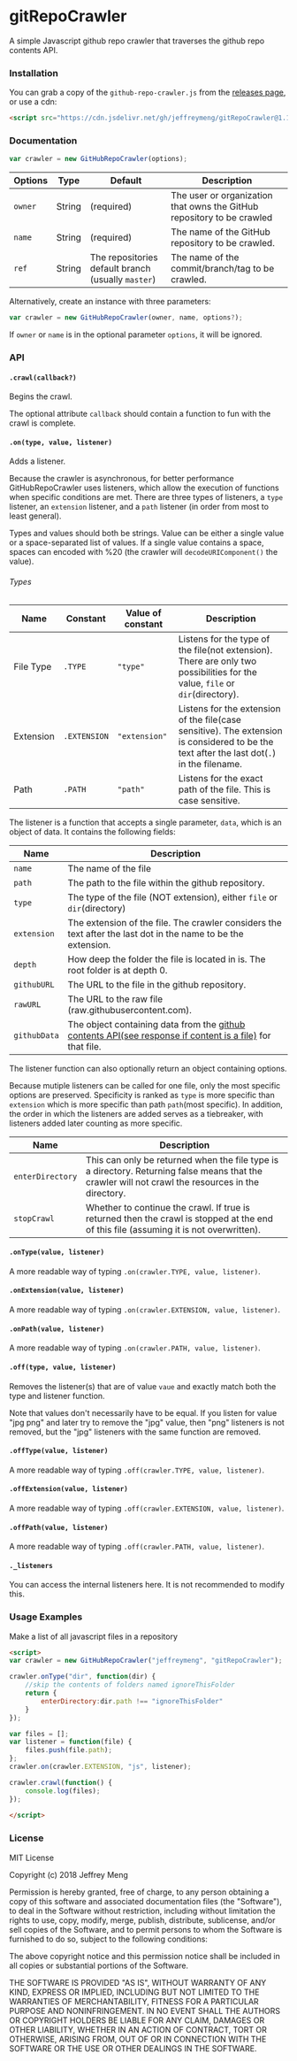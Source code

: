 # gitRepoCrawler
A simple Javascript github repo crawler that traverses the github repo contents API.

### Installation
You can grab a copy of the `github-repo-crawler.js` from the [releases page](https://github.com/jeffreymeng/gitRepoCrawler/releases), or use
a cdn:
```html
<script src="https://cdn.jsdelivr.net/gh/jeffreymeng/gitRepoCrawler@1.1.1/github-repo-crawler.min.js"></script>
```


### Documentation
```javascript
var crawler = new GitHubRepoCrawler(options);
```
| Options        | Type            | Default                                                  | Description                                                            |
| -------------- | --------------- | -------------------------------------------------------- | ---------------------------------------------------------------------- |
| `owner`        | String          | (required)                                               | The user or organization that owns the GitHub repository to be crawled |
| `name`         | String          | (required)                                               | The name of the GitHub repository to be crawled.                       |
| `ref`          | String          | The repositories default branch (usually `master`)       | The name of the commit/branch/tag to be crawled.                       |

Alternatively, create an instance with three parameters:
```javascript
var crawler = new GitHubRepoCrawler(owner, name, options?);
```
If `owner` or `name` is in the optional parameter `options`, it will be ignored.
### API

#### `.crawl(callback?)`
Begins the crawl.
 
 The optional attribute `callback` should contain a function to fun with the crawl is complete.


#### `.on(type, value, listener)`
Adds a listener.

Because the crawler is asynchronous, for better performance GitHubRepoCrawler uses listeners,
 which allow the execution of functions when specific conditions are met. There are three types
  of listeners, a `type` listener, an `extension` listener, and a `path` listener (in order from most to least general).
 
Types and values should both be strings.
Value can be either a single value or a space-separated list of values.
If a single value contains a space, spaces can encoded with %20 (the crawler will `decodeURIComponent()` the value).

###### Types
| Name      | Constant     | Value of constant    | Description                                                                                                                                |
| --------- | ------------ | -------------------- | ------------------------------------------------------------------------------------------------------------------------------------------ |
| File Type | `.TYPE`      | `"type"`             | Listens for the type of the file(not extension). There are only two possibilities for the value, `file` or `dir`(directory).               |
| Extension | `.EXTENSION` | `"extension"`        | Listens for the extension of the file(case sensitive). The extension is considered to be the text after the last dot(`.`) in the filename. |
| Path      | `.PATH`      | `"path"`             | Listens for the exact path of the file. This is case sensitive.                                                                            |

The listener is a function that accepts a single parameter, `data`, which is an object of data.
It contains the following fields:

| Name        | Description                                                                                                                                                               |
| ----------- | ------------------------------------------------------------------------------------------------------------------------------------------------------------------------- |
| `name`      | The name of the file                                                                                                                                                      |
| `path`      | The path to the file within the github repository.                                                                                                                        |
| `type`      | The type of the file (NOT extension), either `file` or `dir`(directory)                                                                                                   |
| `extension` | The extension of the file. The crawler considers the text after the last dot in the name to be the extension.                                                             |
| `depth`     | How deep the folder the file is located in is. The root folder is at depth 0.                                                                                             |
| `githubURL` | The URL to the file in the github repository.                                                                                                                             | 
| `rawURL`    | The URL to the raw file (raw.githubusercontent.com).                                                                                                                      |
| `githubData`| The object containing data from the [github contents API(see response if content is a file)](https://developer.github.com/v3/repos/contents/#get-contents) for that file. |

The listener function can also optionally return an object containing options.

Because mutiple listeners can be called for one file, only the most specific options are preserved.
Specificity is ranked as `type` is more specific than `extension` which is more specific than path
 `path`(most specific). In addition, the order in which the listeners are added serves as a tiebreaker,
 with listeners added later counting as more specific.

| Name             | Description                                                                                                                                                               |
| ---------------- | ------------------------------------------------------------------------------------------------------------------------------------------------------------------------- |
| `enterDirectory` | This can only be returned when the file type is a directory. Returning false means that the crawler will not crawl the resources in the directory.                        |
| `stopCrawl`      | Whether to continue the crawl. If true is returned then the crawl is stopped at the end of this file (assuming it is not overwritten).                                    |

#### `.onType(value, listener)`
A more readable way of typing `.on(crawler.TYPE, value, listener)`.

#### `.onExtension(value, listener)`
A more readable way of typing `.on(crawler.EXTENSION, value, listener)`.

#### `.onPath(value, listener)`
A more readable way of typing `.on(crawler.PATH, value, listener)`.

#### `.off(type, value, listener)`
Removes the listener(s) that are of value `vaue` and exactly match both the type and listener function. 

Note that
values don't necessarily have to be equal. If you listen for value "jpg png" and later
try to remove the "jpg" value, then "png" listeners is not removed, but the "jpg" listeners
with the same function are removed.

#### `.offType(value, listener)`
A more readable way of typing `.off(crawler.TYPE, value, listener)`.

#### `.offExtension(value, listener)`
A more readable way of typing `.off(crawler.EXTENSION, value, listener)`.

#### `.offPath(value, listener)`
A more readable way of typing `.off(crawler.PATH, value, listener)`.

#### `._listeners`
You can access the internal listeners here. It is not recommended to modify this.

### Usage Examples

Make a list of all javascript files in a repository
```html
<script>
var crawler = new GitHubRepoCrawler("jeffreymeng", "gitRepoCrawler");

crawler.onType("dir", function(dir) {
	//skip the contents of folders named ignoreThisFolder
	return {
		enterDirectory:dir.path !== "ignoreThisFolder"
	}
});

var files = [];
var listener = function(file) {
	files.push(file.path);
};
crawler.on(crawler.EXTENSION, "js", listener);

crawler.crawl(function() {
	console.log(files);
});
	
</script>
```

### License
MIT License

Copyright (c) 2018 Jeffrey Meng

Permission is hereby granted, free of charge, to any person obtaining a copy of this software and associated documentation files (the "Software"), to deal in the Software without restriction, including without limitation the rights to use, copy, modify, merge, publish, distribute, sublicense, and/or sell copies of the Software, and to permit persons to whom the Software is furnished to do so, subject to the following conditions:

The above copyright notice and this permission notice shall be included in all copies or substantial portions of the Software.

THE SOFTWARE IS PROVIDED "AS IS", WITHOUT WARRANTY OF ANY KIND, EXPRESS OR IMPLIED, INCLUDING BUT NOT LIMITED TO THE WARRANTIES OF MERCHANTABILITY, FITNESS FOR A PARTICULAR PURPOSE AND NONINFRINGEMENT. IN NO EVENT SHALL THE AUTHORS OR COPYRIGHT HOLDERS BE LIABLE FOR ANY CLAIM, DAMAGES OR OTHER LIABILITY, WHETHER IN AN ACTION OF CONTRACT, TORT OR OTHERWISE, ARISING FROM, OUT OF OR IN CONNECTION WITH THE SOFTWARE OR THE USE OR OTHER DEALINGS IN THE SOFTWARE.
